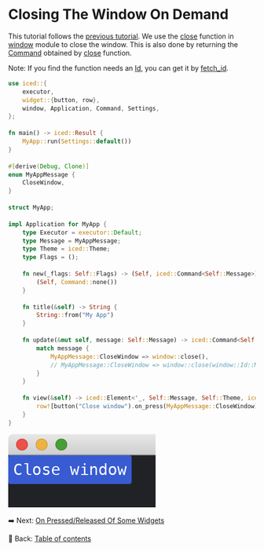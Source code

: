 # Closing The Window On Demand

This tutorial follows the [previous tutorial](./changing_the_window_dynamically.md).
We use the [close](https://docs.rs/iced/0.12.1/iced/window/fn.close.html) function in [window](https://docs.rs/iced/0.12.1/iced/window/index.html) module to close the window.
This is also done by returning the [Command](https://docs.rs/iced/0.12.1/iced/struct.Command.html) obtained by [close](https://docs.rs/iced/0.12.1/iced/window/fn.close.html) function.

Note: If you find the function needs an [Id](https://docs.rs/iced/0.12.1/iced/window/struct.Id.html), you can get it by [fetch_id](https://docs.rs/iced/0.12.1/iced/window/fn.fetch_id.html).

```rust
use iced::{
    executor,
    widget::{button, row},
    window, Application, Command, Settings,
};

fn main() -> iced::Result {
    MyApp::run(Settings::default())
}

#[derive(Debug, Clone)]
enum MyAppMessage {
    CloseWindow,
}

struct MyApp;

impl Application for MyApp {
    type Executor = executor::Default;
    type Message = MyAppMessage;
    type Theme = iced::Theme;
    type Flags = ();

    fn new(_flags: Self::Flags) -> (Self, iced::Command<Self::Message>) {
        (Self, Command::none())
    }

    fn title(&self) -> String {
        String::from("My App")
    }

    fn update(&mut self, message: Self::Message) -> iced::Command<Self::Message> {
        match message {
            MyAppMessage::CloseWindow => window::close(),
			// MyAppMessage::CloseWindow => window::close(window::Id::MAIN),
        }
    }

    fn view(&self) -> iced::Element<'_, Self::Message, Self::Theme, iced::Renderer> {
        row![button("Close window").on_press(MyAppMessage::CloseWindow),].into()
    }
}
```

![Closing the window on demand](./pic/closing_the_window_on_demand.png)

:arrow_right:  Next: [On Pressed/Released Of Some Widgets](./on_pressed_released_of_some_widgets.md)

:blue_book: Back: [Table of contents](./../README.md)
